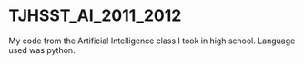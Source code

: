 TJHSST_AI_2011_2012
===================

My code from the Artificial Intelligence class I took in high school.
Language used was python.
